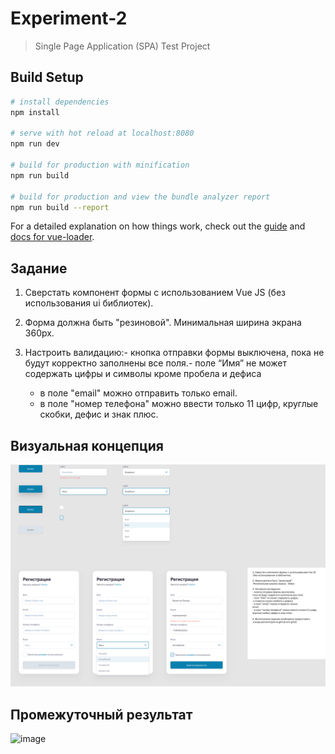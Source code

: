 # Experiment-2

> Single Page Application (SPA) Test Project

## Build Setup

```bash
# install dependencies
npm install

# serve with hot reload at localhost:8080
npm run dev

# build for production with minification
npm run build

# build for production and view the bundle analyzer report
npm run build --report
```

For a detailed explanation on how things work, check out the [guide](http://vuejs-templates.github.io/webpack/) and [docs for vue-loader](http://vuejs.github.io/vue-loader).

## Задание

1. Сверстать компонент формы с использованием Vue JS (без использования ui библиотек).
2. Форма должна быть "резиновой". Минимальная ширина экрана 360px.
3. Настроить валидацию:- кнопка отправки формы выключена, пока не будут корректно заполнены все поля.- поле “Имя” не может содержать цифры и символы кроме пробела и дефиса

   - в поле "email" можно отправить только email.
   - в поле "номер телефона" можно ввести только 11 цифр, круглые скобки, дефис и знак плюс.

## Визуальная концепция

![Редактор векторной графики (Figma) с макетом](https://raw.githubusercontent.com/asemendarov/web-laboratory/3ad2e2fcc64ddcd90a1f571aefb5a44c1e8a34e5/task/project1.svg)

## Промежуточный результат

![image](https://user-images.githubusercontent.com/31689842/107679596-d1cdce80-6cad-11eb-8166-6dd21b806070.png)
